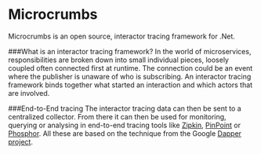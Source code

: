 Microcrumbs
===================

Microcrumbs is an open source, interactor tracing framework for .Net. 

###What is an interactor tracing framework?
In the world of microservices, responsibilities are broken down into small individual pieces, loosely coupled often connected first at runtime. The connection could be an event where  the publisher is unaware of who is subscribing. An interactor tracing framework binds together what started an interaction and which actors that are involved.

###End-to-End tracing
The interactor tracing data can then be sent to a centralized collector. From there it can then be used for monitoring, querying or analysing in end-to-end tracing tools like [Zipkin](https://twitter.github.io/zipkin/),  [PinPoint](https://github.com/naver/pinpoint) or [Phosphor](https://github.com/mattheath/phosphor). All these are based on the technique from the Google [Dapper project](https://research.google.com/pubs/pub36356.html).
